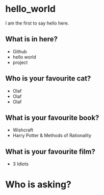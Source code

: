# hello_world
I am the first to say hello here.
## What is in here?
- Github
- hello world
- project
## Who is your favourite cat?
- Olaf
- Olaf
- Olaf
## What is your favourite book?
- Wishcraft
- Harry Potter & Methods of Rationality
## What is your favourite film?
- 3 Idiots
# Who is asking?
